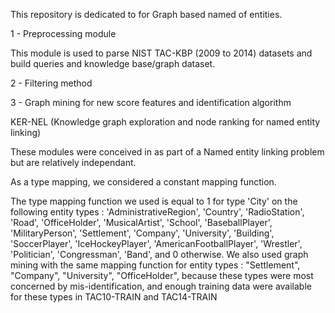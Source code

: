 This repository is dedicated to for Graph based named of entities.

1 - Preprocessing module

This module is used to parse NIST TAC-KBP (2009 to 2014) datasets and build queries and knowledge base/graph dataset.


2 - Filtering method


3 - Graph mining for new score features and identification algorithm
<p>KER-NEL (Knowledge graph exploration and node ranking for named entity linking)

These modules were conceived in as part of a Named entity linking problem but are relatively independant.



As a type mapping, we considered a constant mapping function.

The type mapping function we used is equal to 1 for type 'City' on the following entity types : 'AdministrativeRegion', 'Country', 'RadioStation', 'Road', 'OfficeHolder', 'MusicalArtist', 'School', 'BaseballPlayer', 'MilitaryPerson', 'Settlement', 'Company', 'University', 'Building', 'SoccerPlayer', 'IceHockeyPlayer', 'AmericanFootballPlayer', 'Wrestler', 'Politician', 'Congressman', 'Band', and 0 otherwise. 
We also used graph mining with the same mapping function for entity types : "Settlement", "Company", "University", "OfficeHolder", because these types were most concerned by mis-identification, and enough training data were available for these types in TAC10-TRAIN and TAC14-TRAIN
